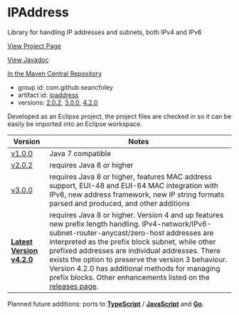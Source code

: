 # IPAddress
Library for handling IP addresses and subnets, both IPv4 and IPv6

[View Project Page](https://seancfoley.github.io/IPAddress/)

[View Javadoc](https://seancfoley.github.io/IPAddress/IPAddress/apidocs/)

[In the Maven Central Repository](https://repo1.maven.org/maven2/com/github/seancfoley/ipaddress/)
- group id: com.github.seancfoley
- artifact id: [ipaddress](https://search.maven.org/search?q=ipaddress)
- versions: [2.0.2](https://search.maven.org/artifact/com.github.seancfoley/ipaddress/2.0.2/jar), [3.0.0](https://search.maven.org/artifact/com.github.seancfoley/ipaddress/3.0.0/jar), [4.2.0](https://search.maven.org/artifact/com.github.seancfoley/ipaddress/4.2.0/jar)

Developed as an Eclipse project, the project files are checked in so it can be easily be imported into an Eclipse workspace.

Version | Notes
------- | -------------
[v1.0.0](https://github.com/seancfoley/IPAddress/releases/tag/v1.0.0) | Java 7 compatible
[v2.0.2](https://github.com/seancfoley/IPAddress/releases/tag/v2.0.2) | requires Java 8 or higher
[v3.0.0](https://github.com/seancfoley/IPAddress/releases/tag/v3.0.0) | requires Java 8 or higher, features MAC address support, EUI-48 and EUI-64 MAC integration with IPv6, new address framework, new IP string formats parsed and produced, and other additions
**[Latest Version v4.2.0](https://github.com/seancfoley/IPAddress/releases/tag/v4.2.0)** | requires Java 8 or higher.  Version 4 and up features new prefix length handling.  IPv4-network/IPv6-subnet-router-anycast/zero-host addresses are interpreted as the prefix block subnet, while other prefixed addresses are individual addresses. There exists the option to preserve the version 3 behaviour.  Version 4.2.0 has additional methods for managing prefix blocks.  Other enhancements listed on the [releases page](https://github.com/seancfoley/IPAddress/releases/tag/v4.2.0).

Planned future additions: ports to [**TypeScript**](https://www.typescriptlang.org/) / [**JavaScript**](https://www.npmjs.com/) and [**Go**](https://golang.org/).
